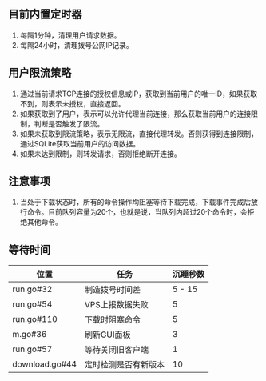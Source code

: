 ## 目前内置定时器

1. 每隔1分钟，清理用户请求数据。
2. 每隔24小时，清理拨号公网IP记录。

## 用户限流策略

1. 通过当前请求TCP连接的授权信息或IP，获取到当前用户的唯一ID，如果获取不到，则表示未授权，直接返回。
2. 如果获取到了用户，表示可以允许代理当前连接，那么获取当前用户的连接限制，判断是否触发了限流。
3. 如果未获取到限流策略，表示无限流，直接代理转发。否则获得到连接限制，通过SQLite获取当前用户的访问数据。
4. 如果未达到限制，则转发请求，否则拒绝断开连接。

## 注意事项

1. 当处于下载状态时，所有的命令操作均阻塞等待下载完成，下载事件完成后放行命令。目前队列容量为20个，也就是说，当队列内超过20个命令时，会拒绝其他命令。


## 等待时间

位置 | 任务 | 沉睡秒数
--- | --- | ---
run.go#32 | 制造拨号时间差 | 5 - 15
run.go#54 | VPS上报数据失败 | 5
run.go#110 | 下载时阻塞命令 | 5
m.go#36 | 刷新GUI面板 | 3
run.go#57 | 等待关闭旧客户端 | 1 
download.go#44 | 定时检测是否有新版本 | 10